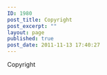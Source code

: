 ```yaml
---
ID: 1980
post_title: Copyright
post_excerpt: ""
layout: page
published: true
post_date: 2011-11-13 17:40:27
---
```

Copyright